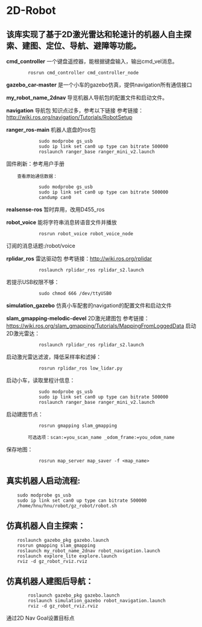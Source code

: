 # 2D-Robot
## 该库实现了基于2D激光雷达和轮速计的机器人自主探索、建图、定位、导航、避障等功能。
**cmd_controller**
	一个键盘遥控器，能根据键盘输入，输出cmd_vel消息。
```
        rosrun cmd_controller cmd_controller_node
```
    
**gazebo_car-master**
	是一个小车的gazebo仿真，提供navigation所有通信接口

**my_robot_name_2dnav**
	导览机器人导航包的配置文件和启动文件。

**navigation**
	导航包
	知识点过多，参考以下链接
        参考链接：http://wiki.ros.org/navigation/Tutorials/RobotSetup

**ranger_ros-main**
	机器人底盘的ros包
```
            sudo modprobe gs_usb
            sudo ip link set can0 up type can bitrate 500000
            roslaunch ranger_base ranger_mini_v2.launch
```
固件刷新：参考用户手册

        查看原始通信数据：
```
            sudo modprobe gs_usb
            sudo ip link set can0 up type can bitrate 500000
            candump can0
```
    
**realsense-ros**
    暂时弃用，改用D455_ros

**robot_voice**
	能将字符串消息转语音文件并播放
```
            rosrun robot_voice robot_voice_node
```
订阅的消息话题:/robot/voice

**rplidar_ros**
	雷达驱动包
        参考链接：http://wiki.ros.org/rplidar
```
            roslaunch rplidar_ros rplidar_s2.launch
```
若提示USB权限不够：
```
            sudo chmod 666 /dev/ttyUSB0
```
    
**simulation_gazebo**
    仿真小车配套的navigation的配置文件和启动文件

**slam_gmapping-melodic-devel**
2D激光建图包
参考链接：https://wiki.ros.org/slam_gmapping/Tutorials/MappingFromLoggedData
启动2D激光雷达：
```
            roslaunch rplidar_ros rplidar_s2.launch
```
启动激光雷达滤波，降低采样率和滤掉：
```
            rosrun rplidar_ros low_lidar.py
```
启动小车，读取里程计信息：
```
            sudo modprobe gs_usb
            sudo ip link set can0 up type can bitrate 500000
            roslaunch ranger_base ranger_mini_v2.launch
```
启动建图节点：
```
            rosrun gmapping slam_gmapping
```
            可选选项：scan:=you_scan_name _odom_frame:=you_odom_name

保存地图：
```
            rosrun map_server map_saver -f <map_name>
```


## 真实机器人启动流程:
```
    sudo modprobe gs_usb
    sudo ip link set can0 up type can bitrate 500000
    /home/hnu/hnu/robot/gz_robot/robot.sh
```
        
## 仿真机器人自主探索：
```
	roslaunch gazebo_pkg gazebo.launch
	rosrun gmapping slam_gmapping
	roslaunch my_robot_name_2dnav robot_navigation.launch
	roslaunch explore_lite explore.launch
	rviz -d gz_robot_rviz.rviz
```

## 仿真机器人建图后导航：
```
        roslaunch gazebo_pkg gazebo.launch
        roslaunch simulation_gazebo robot_navigation.launch
        rviz -d gz_robot_rviz.rviz
```
通过2D Nav Goal设置目标点

